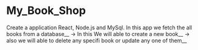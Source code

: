 # My_Book_Shop
Create a application React, Node.js and MySql.
In this app we fetch the all books from a database__
-> In this We will able to create a new book__
-> also we will able to delete any specifi book or update any one of them__
